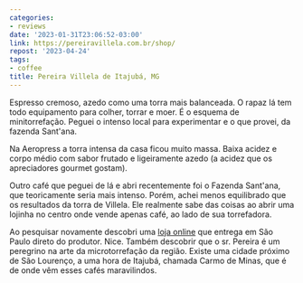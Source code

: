 ```yaml
---
categories:
- reviews
date: '2023-01-31T23:06:52-03:00'
link: https://pereiravillela.com.br/shop/
repost: '2023-04-24'
tags:
- coffee
title: Pereira Villela de Itajubá, MG
---
```


Espresso cremoso, azedo como uma torra mais balanceada. O rapaz lá tem todo equipamento para colher, torrar e moer. É o esquema de minitorrefação. Peguei o intenso local para experimentar e o que provei, da fazenda Sant'ana.

Na Aeropress a torra intensa da casa ficou muito massa. Baixa acidez e corpo médio com sabor frutado e ligeiramente azedo (a acidez que os apreciadores gourmet gostam).

Outro café que peguei de lá e abri recentemente foi o Fazenda Sant'ana, que teoricamente seria mais intenso. Porém, achei menos equilibrado que os resultados da torra de Villela. Ele realmente sabe das coisas ao abrir uma lojinha no centro onde vende apenas café, ao lado de sua torrefadora.

Ao pesquisar novamente descobri uma [loja online] que entrega em São Paulo direto do produtor. Nice. Também descobrir que o sr. Pereira é um peregrino na arte da microtorrefação da região. Existe uma cidade próximo de São Lourenço, a uma hora de Itajubá, chamada Carmo de Minas, que é de onde vêm esses cafés maravilindos.

[loja online]: https://pereiravillela.com.br/shop/